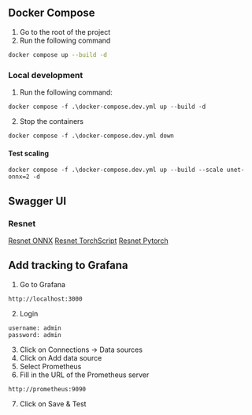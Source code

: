 ## Docker Compose

1. Go to the root of the project
2. Run the following command

````bash
docker compose up --build -d
````

### Local development

1. Run the following command:

````text
docker compose -f .\docker-compose.dev.yml up --build -d
````

2. Stop the containers

````text
docker compose -f .\docker-compose.dev.yml down
````

#### Test scaling

````text
docker compose -f .\docker-compose.dev.yml up --build --scale unet-onnx=2 -d
````

## Swagger UI

### Resnet

[Resnet ONNX](http://localhost:80/resnet/onnx/docs)
[Resnet TorchScript](http://localhost:80/resnet/torchscript/docs)
[Resnet Pytorch](http://localhost:80/resnet/pytorch/docs)

## Add tracking to Grafana

1. Go to Grafana

````text
http://localhost:3000
````

2. Login

````text
username: admin
password: admin
````

3. Click on Connections -> Data sources
4. Click on Add data source
5. Select Prometheus
6. Fill in the URL of the Prometheus server

````text
http://prometheus:9090
````

7. Click on Save & Test